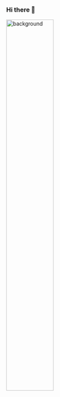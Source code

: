 ### Hi there 👋
<img src="https://images.unsplash.com/photo-1547532182-bf296f6be875?ixlib=rb-1.2.1&auto=format&fit=crop&w=2200&q=80"
     alt="background"
     style="float: left; height: 50%;"/>

<!--
**eryous/eryous** is a ✨ _special_ ✨ repository because its `README.md` (this file) appears on your GitHub profile.

Here are some ideas to get you started:

- 🔭 I’m currently working on ...
- 🌱 I’m currently learning ...
- 👯 I’m looking to collaborate on ...
- 🤔 I’m looking for help with ...
- 💬 Ask me about ...
- 📫 How to reach me: ...
- 😄 Pronouns: ...
- ⚡ Fun fact: ...
-->
